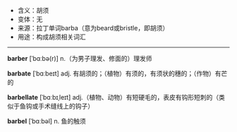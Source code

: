 - <span class="definition">含义：胡须</span>
- <span class="definition">变体：无</span>
- <span class="definition">来源：拉丁单词barba（意为beard或bristle，即胡须）</span>
- <span class="definition">用途：构成胡须相关词汇</span>


---


<span class="vocabulary">**barber**</span> [ˈbɑːbə(r)] n.（为男子理发、修面的）理发师

<span class="vocabulary">**barbate**</span> [ˈbɑːbeɪt] adj. 有胡须的；（植物）有须的，有须状的穗的；（作物）有芒的 

<span class="vocabulary">**barbellate**</span> [ˈbɑːbɪˌleɪt] adj.（植物、动物）有短硬毛的，表皮有钩形短刺的（类似于鱼钩或手术缝线上的钩子）

<span class="vocabulary">**barbel**</span> [ˈbɑːbəl] n. 鱼的触须

